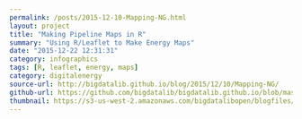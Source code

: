 ```yaml
---
permalink: /posts/2015-12-10-Mapping-NG.html
layout: project
title: "Making Pipeline Maps in R"
summary: "Using R/Leaflet to Make Energy Maps"  
date: "2015-12-22 12:31:31"
category: infographics
tags: [R, leaflet, energy, maps]
category: digitalenergy
source-url: http://bigdatalib.github.io/blog/2015/12/10/Mapping-NG/
github-url: https://github.com/bigdatalib/bigdatalib.github.io/blob/master/_posts/2015-12-10-Mapping-NG.html
thumbnail: https://s3-us-west-2.amazonaws.com/bigdatalibopen/blogfiles/maps.png
---
```

